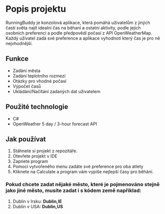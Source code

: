# Popis projektu

RunningBuddy je konzolová aplikace, která pomáhá uživatelům z jiných častí světa
najít idealní čas na běhaní a ostatní aktivity,
podle jejich osobních preferencí a podle předpovědí počasí z
API OpenWeatherMap. Každý uživatel zadá své preference a aplikace
vyhodnotí který čas je pro ně nejvhodnější.

## Funkce

- Zadání města
- Zadání teplotního rozmezí
- Otázky pro vhodné počasí
- Výpočet časů
- Ukládání/Načítání zadaných dat uživatelem

## Použité technologie

- C# 
- OpenWeather 5 day / 3-hour forecast API

## Jak používat

1. Stáhnete si projekt z repozitáře. 
2. Otevřete projekt v IDE
3. Zapnete program
4. Pomocí vytvořeného menu zadáte své preference pro oba atlety
5. Kliknete na Calculate a program vám vypíše nejlepší časy pro běhání.

### Pokud chcete zadat nějaké město, které je pojmenováno stejně jako jiné město, musíte zadat i s kódem země například:
1. Dublin v Irsku: **Dublin,IE**
2. Dublin v USA: **Dublin,US**